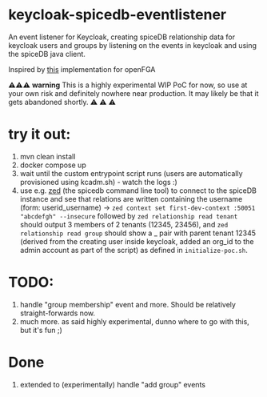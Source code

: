 # keycloak-spicedb-eventlistener
An event listener for Keycloak, creating spiceDB relationship data for keycloak users and groups by listening on the events in keycloak and using the spiceDB java client.

Inspired by [this](https://github.com/embesozzi/keycloak-openfga-event-listener) implementation for openFGA

:warning::warning::warning:
**warning** 
This is a highly experimental WIP PoC for now, so use at your own risk and definitely nowhere near production. It may likely be that it gets abandoned shortly. :warning: :warning: :warning:


# try it out:

1) mvn clean install
2) docker compose up
3) wait until the custom entrypoint script runs (users are automatically provisioned using kcadm.sh) - watch the logs :)
3) use e.g. [zed](https://github.com/authzed/zed) (the spicedb command line tool) to connect to the spiceDB instance and see that relations are written containing the username (form: userid_username) -> `zed context set first-dev-context :50051 "abcdefgh" --insecure` followed by `zed relationship read tenant` should output 3 members of 2 tenants (12345, 23456), and `zed relationship read group` should show a <groupId>_<name> pair with parent tenant 12345 (derived from the creating user inside keycloak, added an org_id to the admin account as part of the script) as defined in `initialize-poc.sh`.


# TODO:
1) handle "group membership" event and more. Should be relatively straight-forwards now.
2) much more. as said highly experimental, dunno where to go with this, but it's fun ;)

# Done
1) extended to (experimentally) handle "add group" events